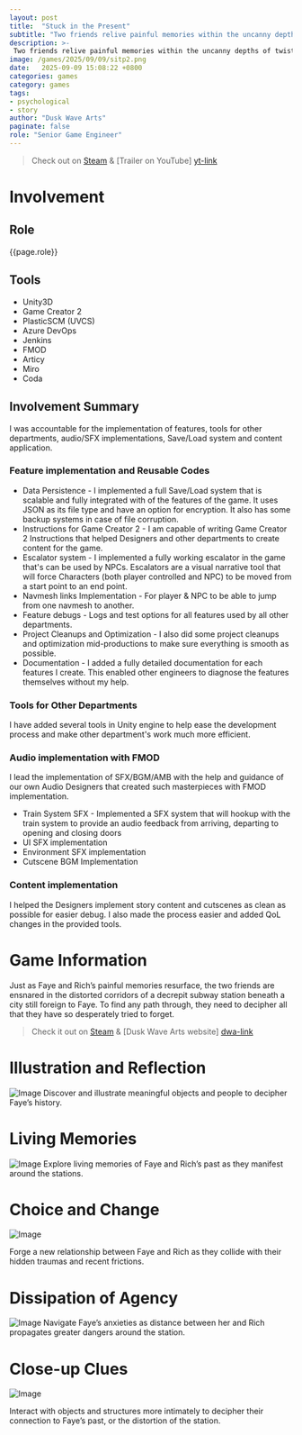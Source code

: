 ```yaml
---
layout: post
title:  "Stuck in the Present"
subtitle: "Two friends relive painful memories within the uncanny depths of twisting subway stations in a large, unfamiliar city."
description: >-
 Two friends relive painful memories within the uncanny depths of twisting subway stations in a large, unfamiliar city.
image: /games/2025/09/09/sitp2.png
date:   2025-09-09 15:08:22 +0800
categories: games
category: games
tags: 
- psychological
- story
author: "Dusk Wave Arts"
paginate: false
role: "Senior Game Engineer"
---
```

> Check out on [Steam][steam-link] &
> [Trailer on YouTube] [yt-link]

# Involvement
## Role 
<p>{{page.role}}</p>

## Tools
- Unity3D
- Game Creator 2
- PlasticSCM (UVCS)
- Azure DevOps
- Jenkins
- FMOD
- Articy
- Miro
- Coda

## Involvement Summary
I was accountable for the implementation of features, tools for other departments, audio/SFX implementations, Save/Load system and content application.

### Feature implementation and Reusable Codes
- Data Persistence - I implemented a full Save/Load system that is scalable and fully integrated with of the features of the game. It uses JSON as its file type and have an option for encryption. It also has some backup systems in case of file corruption.	
- Instructions for Game Creator 2 - I am capable of writing Game Creator 2 Instructions that helped Designers and other departments to create content for the game.
- Escalator system - I implemented a fully working escalator in the game that's can be used by NPCs. Escalators are a visual narrative tool that will force Characters (both player controlled and NPC) to be moved from a start point to an end point. 
- Navmesh links Implementation - For player & NPC to be able to jump from one navmesh to another.
- Feature debugs - Logs and test options for all features used by all other departments.
- Project Cleanups and Optimization - I also did some project cleanups and optimization mid-productions to make sure everything is smooth as possible.
- Documentation - I added a fully detailed documentation for each features I create. This enabled other engineers to diagnose the features themselves without my help.
	
### Tools for Other Departments
I have added several tools in Unity engine to help ease the development process and make other department's work much more efficient.

### Audio implementation with FMOD
I lead the implementation of SFX/BGM/AMB with the help and guidance of our own Audio Designers that created such masterpieces with FMOD implementation.
- Train System SFX - Implemented a SFX system that will hookup with the train system to provide an audio feedback from arriving, departing to opening and closing doors
- UI SFX implementation
- Environment SFX implementation
- Cutscene BGM Implementation

### Content implementation
I helped the Designers implement story content and cutscenes as clean as possible for easier debug. I also made the process easier and added QoL changes in the provided tools.


# Game Information

Just as Faye and Rich’s painful memories resurface, the two friends are ensnared in the distorted corridors of a decrepit subway station beneath a city still foreign to Faye. To find any path through, they need to decipher all that they have so desperately tried to forget.

> Check it out on [Steam][steam-link] &
> [Dusk Wave Arts website] [dwa-link]

# Illustration and Reflection
![Image](/games/2025/09/09/sitp3.gif)
Discover and illustrate meaningful objects and people to decipher Faye’s history.

# Living Memories
![Image](/games/2025/09/09/sitp4.gif)
Explore living memories of Faye and Rich’s past as they manifest around the stations.

# Choice and Change
![Image](/games/2025/09/09/sitp.gif)

Forge a new relationship between Faye and Rich as they collide with their hidden traumas and recent frictions.

# Dissipation of Agency
![Image](/games/2025/09/09/sitp5.gif)
Navigate Faye’s anxieties as distance between her and Rich propagates greater dangers around the station.

# Close-up Clues
![Image](/games/2025/09/09/sitp2.gif)

Interact with objects and structures more intimately to decipher their connection to Faye’s past, or the distortion of the station.

[steam-link]: https://store.steampowered.com/app/2980980/Stuck_in_the_Present/
[dwa-link]: https://duskwavearts.com/
[yt-link]: https://youtu.be/IMNZuznmC4M
